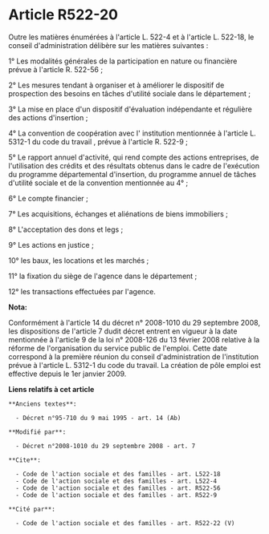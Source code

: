 # Article R522-20

Outre les matières énumérées à l'article L. 522-4 et à l'article L. 522-18, le conseil d'administration délibère sur les
matières suivantes : 

1° Les modalités générales de la participation en nature ou financière prévue à l'article R. 522-56 ; 

2° Les mesures tendant à organiser et à améliorer le dispositif de prospection des besoins en tâches d'utilité sociale dans
le département ; 

3° La mise en place d'un dispositif d'évaluation indépendante et régulière des actions d'insertion ; 

4° La convention de coopération avec l'     institution mentionnée à l'article L. 5312-1 du code du travail , prévue à
l'article R. 522-9 ; 

5° Le rapport annuel d'activité, qui rend compte des actions entreprises, de l'utilisation des crédits et des résultats
obtenus dans le cadre de l'exécution du programme départemental d'insertion, du programme annuel de tâches d'utilité sociale
et de la convention mentionnée au 4° ; 

6° Le compte financier ; 

7° Les acquisitions, échanges et aliénations de biens immobiliers ; 

8° L'acceptation des dons et legs ; 

9° Les actions en justice ; 

10° les baux, les locations et les marchés ; 

11° la fixation du siège de l'agence dans le département ; 

12° les transactions effectuées par l'agence.

**Nota:**

Conformément à l'article 14 du décret n° 2008-1010 du 29 septembre 2008, les dispositions de l'article 7 dudit décret entrent
en vigueur à la date mentionnée à l'article 9 de la loi n° 2008-126 du 13 février 2008 relative à la réforme de
l'organisation du service public de l'emploi. Cette date correspond à la première réunion du conseil d'administration de
l'institution prévue à l'article L. 5312-1 du code du travail. La création de pôle emploi est effective depuis le 1er janvier
2009.

**Liens relatifs à cet article**

	**Anciens textes**:

	  - Décret n°95-710 du 9 mai 1995 - art. 14 (Ab)

	**Modifié par**:

	  - Décret n°2008-1010 du 29 septembre 2008 - art. 7

	**Cite**:

	  - Code de l'action sociale et des familles - art. L522-18
	  - Code de l'action sociale et des familles - art. L522-4
	  - Code de l'action sociale et des familles - art. R522-56
	  - Code de l'action sociale et des familles - art. R522-9

	**Cité par**:

	  - Code de l'action sociale et des familles - art. R522-22 (V)

